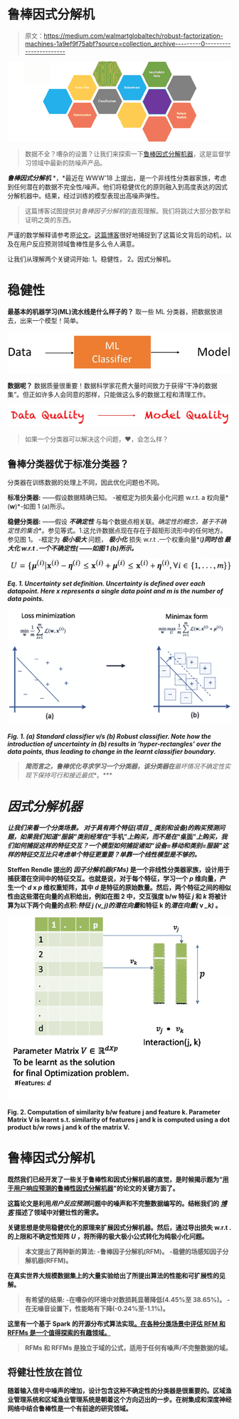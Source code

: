 # 鲁棒因式分解机

> 原文：<https://medium.com/walmartglobaltech/robust-factorization-machines-1a9ef9f75abf?source=collection_archive---------0----------------------->

![](img/5046a52849864cfbf61aa03335c137a9.png)

> 数据不全？嘈杂的设置？让我们来探索一下[鲁棒因式分解机器](https://dl.acm.org/citation.cfm?id=3186148)，这是监督学习领域中最新的防噪声产品。

***鲁棒因式分解机*** *，*最近在 WWW'18 上提出，是一个非线性分类器家族，考虑到任何潜在的数据不完全性/噪声。他们将稳健优化的原则融入到高度表达的因式分解机器中。结果，经过训练的模型表现出高噪声弹性。

> 这篇博客试图提供对*鲁棒因子分解机*的直观理解。我们将跳过大部分数学和证明之类的东西。

严谨的数学解释请参考原[论文](https://dl.acm.org/citation.cfm?id=3186148)。[这篇博客](/@surabhi.punjabi/robustness-for-user-response-prediction-1dd2253f62c5)很好地捕捉到了这篇论文背后的动机，以及在用户反应预测领域鲁棒性是多么令人满意。

让我们从理解两个关键词开始:
1。稳健性，
2。因式分解机。

# 稳健性

**最基本的机器学习(ML)流水线是什么样子的？** 取一些 ML 分类器，把数据放进去，出来一个模型！简单。

![](img/0d60eb47a3c36052b1426558ab0d77d5.png)

**数据呢？** 数据质量很重要！数据科学家花费大量时间致力于获得“干净的数据集”。但正如许多人会同意的那样，只能做这么多的数据工程和清理工作。

![](img/8a980e3b4da6d45574351e20e05a394c.png)

> 如果一个分类器可以解决这个问题，❤，会怎么样？

## 鲁棒分类器优于标准分类器？

分类器在训练数据的处理上不同，因此优化问题也不同。

**标准分类器:** ——假设数据精确已知。
-被框定为损失最小化问题 w.r.t. a 权向量*(****w****)*-如图 1 (a)所示。

**稳健分类器:** ——假设 ***不确定性*** 与每个数据点相关联。*确定性的概念，基于不确定性的集合**。参见等式。1.这允许数据点现在存在于超矩形流形中的任何地方。参见图 1。
-框定为 ***极小极大*** 问题， ***极小化*** 损失 w.r.t .一个权重向量*(***)*同时也 ***最大化*** w.r.t .一个不确定性*(* ***——如图 1 (b)所示。*****

***![](img/3b1f5b7decd15c4095b198b0581ef7a8.png)***

***Eq. 1\. Uncertainty set definition. Uncertainty is defined over each datapoint. Here ***x*** represents a single data point and **m** is the number of data points.***

***![](img/d3ccd2cdad6fec370f6c981de43d8228.png)***

***Fig. 1\. (a) Standard classifier v/s (b) Robust classifier. Note how the introduction of uncertainty in (b) results in ‘hyper-rectangles’ over the data points, thus leading to change in the learnt classifier boundary.***

> ***简而言之，鲁棒优化寻求学习一个分类器，该分类器在**最坏情况不确定性实现**下保持**可行**和**接近最优**。***

# ***因式分解机器***

***让我们来看一个分类场景。
对于具有两个特征(*项目 _ 类别和设备)的购买预测问题，*如果我们知道*“服装”类别*经常在*“手机”*上购买，而不是在*“桌面”*上购买，我们如何捕捉这样的特征交互？一个模型如何捕捉诸如“设备=移动和类别=服装”这样的特征交互比只考虑单个特征更重要？单靠一个线性模型是不够的。***

**Steffen Rendle 提出的 ***因子分解机器(FMs)*** 是一个非线性分类器家族，设计用于捕获潜在空间中的特征交互。也就是说，对于每个特征，学习一个 *p* 维向量，产生一个 *d* x *p* 维权重矩阵，其中 *d* 是特征的原始数量。然后，两个特征之间的相似性由这些潜在向量的点积给出，例如在图 2 中，交互强度 b/w 特征 *j* 和 *k* 将被计算为以下两个向量的点积:*特征 j (v_j)的潜在向量*和特征 k 的*潜在向量(* v *_k)* 。**

**![](img/4cacd1b07b73a20d1a2c64f5d6b5c59b.png)**

**Fig. 2\. Computation of similarity b/w feature j and feature k. Parameter Matrix V is learnt s.t. similarity of features j and k is computed using a dot product b/w rows j and k of the matrix V.**

# **鲁棒因式分解机**

**既然我们已经开发了一些关于鲁棒性和因式分解机器的直觉，是时候揭示题为“[用于用户响应预测的鲁棒性因式分解机器](https://dl.acm.org/citation.cfm?id=3186148)”的论文的关键方面了。**

**这篇论文是利用*用户反应预测*问题中的噪声和不完整数据编写的。结帐我们的 [***博客***](/@surabhi.punjabi/robustness-for-user-response-prediction-1dd2253f62c5) 描述了领域中对健壮性的需求。**

**关键思想是使用稳健优化的原理来扩展因式分解机器。然后，通过导出损失 w.r.t .的上限和不确定性矩阵 ***U*** ，将所得的极大极小公式转化为纯极小化问题。**

> **本文提出了两种新的算法:
> -鲁棒因子分解机(RFM)。
> -稳健的场感知因子分解机器(RFFM)。**

**在真实世界大规模数据集上的大量实验给出了所提出算法的性能和可扩展性的见解。**

> **有希望的结果:
> -在嘈杂的环境中对数损耗显著降低(4.45%至 38.65%)。
> -在无噪音设置下，性能略有下降(-0.24%至-1.1%)。**

**这里有一个基于 Spark 的开源分布式算法实现[。在各种分类场景中评估 RFM 和 RFFMs 是一个值得探索的有趣领域。](https://www.dropbox.com/sh/ny6puvtopl98339/AACExLZ0waDL_ibWhfNItJfGa?dl=0)**

> **RFMs 和 RFFMs 是独立于域的公式，适用于任何有噪声/不完整数据的域。**

## **将健壮性放在首位**

**随着输入信号中噪声的增加，设计包含这种不确定性的分类器是很重要的。区域渔业管理系统和区域渔业管理系统是朝着这个方向迈出的一步。在树集成和深度神经网络中结合鲁棒性是一个有前途的研究领域。**